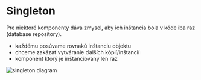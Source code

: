 # Singleton
Pre niektoré komponenty dáva zmysel, aby ich inštancia bola v kóde
iba raz (database repository). 
* každému posúvame rovnakú inštanciu objektu
* chceme zakázať vytváranie ďalších kópií/inštancií
* komponent ktorý je inštanciovaný len raz

![singleton diagram](https://refactoring.guru/images/patterns/diagrams/singleton/structure-en.png)

